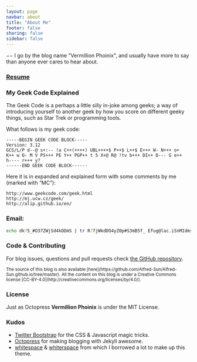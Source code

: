 ```yaml
---
layout: page
navbar: about
title: "About Me"
footer: false
sharing: false
sidebar: false
---
```


 &minus;&minus; I go by the blog name "Vermillion Phoinix", and usually have more to say than anyone ever cares to hear about.

### [Resume](http://resume.github.io/?alfred-sun)

### My Geek Code Explained

The Geek Code is a perhaps a little silly in-joke among geeks; a way of introducing yourself to another geek by how you score on different geeky things, such as Star Trek or programming tools.

What follows is my geek code:

	-----BEGIN GEEK CODE BLOCK-----
	Version: 3.12
	GCS/L/P d--@ s+:-- !a C++(++++) UBL++++$ P++$ L++$ E+++ W- N+++ o+
	K++ w O- M V PS+++ PE Y++ PGP++ t 5 X+@ R@ !tv b+++ DI++ D--- G e++ 
	h---- r+++ y?
	------END GEEK CODE BLOCK------

Here it is in expanded and explained form with some comments by me (marked with “MC”):

	http://www.geekcode.com/geek.html
	http://mj.ucw.cz/geek/
	http://alip.github.io/en/

### Email:

```sh
echo dk?5_#O37ZWjSd4kODmS | tr R?7jWkdDO4yZ0p#S3mB5f_ Efug@lac.iSnMIdmsoZr%e
```

<!--**Octostrap3** started because I really wanted to use Bootstrap while posting
[on my blog](https://kaworu.ch) and all Octopress themes were based on
Bootstrap 2.x.-->

### Code & Contributing

For blog issues, questions and pull requests check
[the GitHub repository](https://github.com/Alfred-Sun/Alfred-Sun.github.io).

<small class="text-muted">
The source of this blog is also available
[here](https://github.com/Alfred-Sun/Alfred-Sun.github.io/tree/master).  All the
content on this blog is under a Creative Commons license
[CC-BY-4.0](http://creativecommons.org/licenses/by/4.0/).
</small>


### License

Just as Octopress **Vermillion Phoinix** is under the MIT License.

### Kudos

- [Twitter Bootstrap](http://getbootstrap.com/) for the CSS & Javascript magic
  tricks.
- [Octopress](http://octopress.org/) for making blogging with Jekyll
  awesome.
- [whitespace](https://github.com/lucaslew/whitespace) &
  [whiterspace](https://github.com/mjhea0/whiterspace) from which I borrowed a
  lot to make up this theme.

